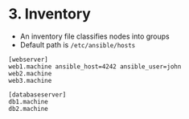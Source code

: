 # 3. Inventory

* An inventory file classifies nodes into groups
* Default path is `/etc/ansible/hosts`

```
[webserver]
web1.machine ansible_host=4242 ansible_user=john
web2.machine
web3.machine

[databaseserver]
db1.machine
db2.machine
```
